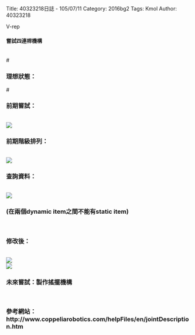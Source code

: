Title: 40323218日誌 - 105/07/11
Category: 2016bg2
Tags: Kmol 
Author: 40323218


V-rep

<!-- PELICAN_END_SUMMARY -->

<h4>嘗試四連桿機構</h4>
<br>
#<h3>理想狀態：</h3>
#<br>

<h3>前期嘗試：</h3>
<br>
<img src="http://coursemdetw.github.io/project_site_files/files/2016spring/g2/40323218/before.gif" weight=600 >
<br>
<h3>前期階級排列：</h3>
<br>
<img src="http://coursemdetw.github.io/project_site_files/files/2016spring/g2/40323218/step10.png" weight=600 >
<br>
<h3>查詢資料：</h3>
<br>
<img src="http://coursemdetw.github.io/project_site_files/files/2016spring/g2/40323218/step11.png" weight=600 >
<br>
<h3>(在兩個dynamic item之間不能有static item)</h3>
<br>
<h3>修改後：</h3>
<br>
<img src="http://coursemdetw.github.io/project_site_files/files/2016spring/g2/40323218/step12.png" weight=600 >
<br>
<img src="http://coursemdetw.github.io/project_site_files/files/2016spring/g2/40323218/after.gif" weight=600 >
<br>
<h3>未來嘗試：製作搖擺機構</h3>
<br>
<h3>參考網站：http://www.coppeliarobotics.com/helpFiles/en/jointDescription.htm </h3>





